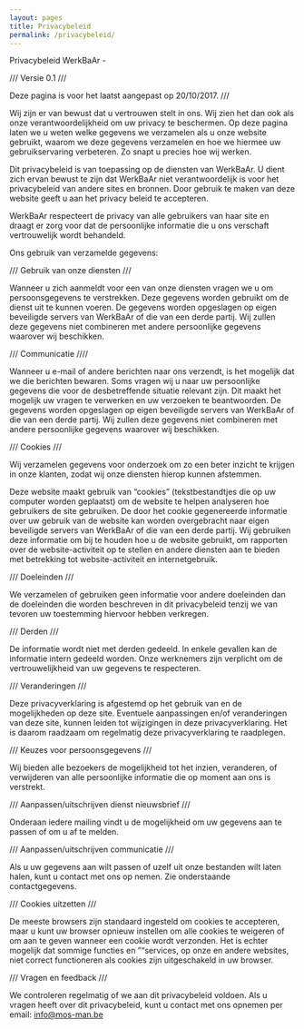 ```yaml
---
layout: pages
title: Privacybeleid
permalink: /privacybeleid/
---
```

Privacybeleid WerkBaAr -

/// Versie 0.1 ///

Deze pagina is voor het laatst aangepast op 20/10/2017. ///

Wij zijn er van bewust dat u vertrouwen stelt in ons. Wij zien het dan ook als onze verantwoordelijkheid om uw privacy te beschermen. Op deze pagina laten we u weten welke gegevens we verzamelen als u onze website gebruikt, waarom we deze gegevens verzamelen en hoe we hiermee uw gebruikservaring verbeteren. Zo snapt u precies hoe wij werken.

Dit privacybeleid is van toepassing op de diensten van WerkBaAr. U dient zich ervan bewust te zijn dat WerkBaAr niet verantwoordelijk is voor het privacybeleid van andere sites en bronnen. Door gebruik te maken van deze website geeft u aan het privacy beleid te accepteren.

WerkBaAr respecteert de privacy van alle gebruikers van haar site en draagt er zorg voor dat de persoonlijke informatie die u ons verschaft vertrouwelijk wordt behandeld.

Ons gebruik van verzamelde gegevens:


/// Gebruik van onze diensten ///

Wanneer u zich aanmeldt voor een van onze diensten vragen we u om persoonsgegevens te verstrekken. Deze gegevens worden gebruikt om de dienst uit te kunnen voeren. De gegevens worden opgeslagen op eigen beveiligde servers van WerkBaAr of die van een derde partij. Wij zullen deze gegevens niet combineren met andere persoonlijke gegevens waarover wij beschikken.


/// Communicatie ////

Wanneer u e-mail of andere berichten naar ons verzendt, is het mogelijk dat we die berichten bewaren. Soms vragen wij u naar uw persoonlijke gegevens die voor de desbetreffende situatie relevant zijn. Dit maakt het mogelijk uw vragen te verwerken en uw verzoeken te beantwoorden. De gegevens worden opgeslagen op eigen beveiligde servers van WerkBaAr of die van een derde partij. Wij zullen deze gegevens niet combineren met andere persoonlijke gegevens waarover wij beschikken.


/// Cookies ///

Wij verzamelen gegevens voor onderzoek om zo een beter inzicht te krijgen in onze klanten, zodat wij onze diensten hierop kunnen afstemmen.

Deze website maakt gebruik van “cookies” (tekstbestandtjes die op uw computer worden geplaatst) om de website te helpen analyseren hoe gebruikers de site gebruiken. De door het cookie gegenereerde informatie over uw gebruik van de website kan worden overgebracht naar eigen beveiligde servers van WerkBaAr of die van een derde partij. Wij gebruiken deze informatie om bij te houden hoe u de website gebruikt, om rapporten over de website-activiteit op te stellen en andere diensten aan te bieden met betrekking tot website-activiteit en internetgebruik.


/// Doeleinden ///

We verzamelen of gebruiken geen informatie voor andere doeleinden dan de doeleinden die worden beschreven in dit privacybeleid tenzij we van tevoren uw toestemming hiervoor hebben verkregen.

/// Derden ///

De informatie wordt niet met derden gedeeld. In enkele gevallen kan de informatie intern gedeeld worden. Onze werknemers zijn verplicht om de vertrouwelijkheid van uw gegevens te respecteren.


/// Veranderingen ///

Deze privacyverklaring is afgestemd op het gebruik van en de mogelijkheden op deze site. Eventuele aanpassingen en/of veranderingen van deze site, kunnen leiden tot wijzigingen in deze privacyverklaring. Het is daarom raadzaam om regelmatig deze privacyverklaring te raadplegen.


/// Keuzes voor persoonsgegevens ///

Wij bieden alle bezoekers de mogelijkheid tot het inzien, veranderen, of verwijderen van alle persoonlijke informatie die op moment aan ons is verstrekt.


/// Aanpassen/uitschrijven dienst nieuwsbrief ///

Onderaan iedere mailing vindt u de mogelijkheid om uw gegevens aan te passen of om u af te melden.


/// Aanpassen/uitschrijven communicatie ///

Als u uw gegevens aan wilt passen of uzelf uit onze bestanden wilt laten halen, kunt u contact met ons op nemen. Zie onderstaande contactgegevens.


/// Cookies uitzetten ///

De meeste browsers zijn standaard ingesteld om cookies te accepteren, maar u kunt uw browser opnieuw instellen om alle cookies te weigeren of om aan te geven wanneer een cookie wordt verzonden. Het is echter mogelijk dat sommige functies en ”“services, op onze en andere websites, niet correct functioneren als cookies zijn uitgeschakeld in uw browser.


/// Vragen en feedback ///

We controleren regelmatig of we aan dit privacybeleid voldoen. Als u vragen heeft over dit privacybeleid, kunt u contact met ons opnemen per email: info@mos-man.be
